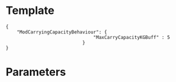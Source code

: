 # Template
```
{
    "ModCarryingCapacityBehaviour": {
                                "MaxCarryCapacityKGBuff" : 5
                            }
}
```

# Parameters
